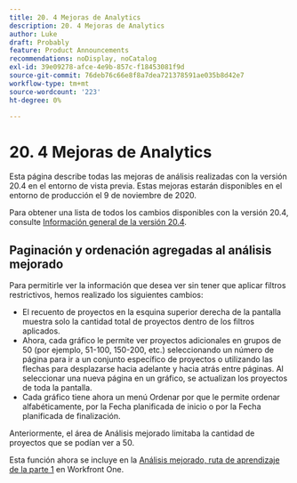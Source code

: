 ```yaml
---
title: 20. 4 Mejoras de Analytics
description: 20. 4 Mejoras de Analytics
author: Luke
draft: Probably
feature: Product Announcements
recommendations: noDisplay, noCatalog
exl-id: 39e09278-afce-4e9b-857c-f18453081f9d
source-git-commit: 76deb76c66e8f8a7dea721378591ae035b8d42e7
workflow-type: tm+mt
source-wordcount: '223'
ht-degree: 0%

---
```


# 20. 4 Mejoras de Analytics

Esta página describe todas las mejoras de análisis realizadas con la versión 20.4 en el entorno de vista previa. Estas mejoras estarán disponibles en el entorno de producción el 9 de noviembre de 2020.

Para obtener una lista de todos los cambios disponibles con la versión 20.4, consulte [Información general de la versión 20.4](../../../product-announcements/product-releases/20.4-release-activity/20-4-release-overview.md).

## Paginación y ordenación agregadas al análisis mejorado

Para permitirle ver la información que desea ver sin tener que aplicar filtros restrictivos, hemos realizado los siguientes cambios:

* El recuento de proyectos en la esquina superior derecha de la pantalla muestra solo la cantidad total de proyectos dentro de los filtros aplicados.
* Ahora, cada gráfico le permite ver proyectos adicionales en grupos de 50 (por ejemplo, 51-100, 150-200, etc.) seleccionando un número de página para ir a un conjunto específico de proyectos o utilizando las flechas para desplazarse hacia adelante y hacia atrás entre páginas. Al seleccionar una nueva página en un gráfico, se actualizan los proyectos de toda la pantalla.
* Cada gráfico tiene ahora un menú Ordenar por que le permite ordenar alfabéticamente, por la Fecha planificada de inicio o por la Fecha planificada de finalización.

Anteriormente, el área de Análisis mejorado limitaba la cantidad de proyectos que se podían ver a 50.

Esta función ahora se incluye en la [Análisis mejorado, ruta de aprendizaje de la parte 1](https://one.workfront.com/s/learningpath2/enhanced-analytics-part-1-overview-20Y0z000000bmgOEAQ) en Workfront One.
